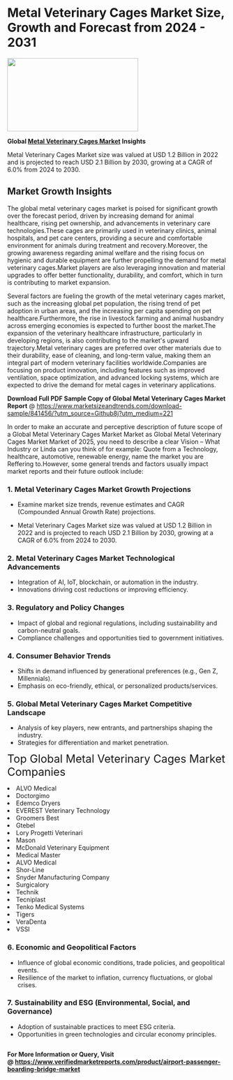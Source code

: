 <H1>Metal Veterinary Cages Market Size, Growth and Forecast from 2024 - 2031</H1><img class="aligncenter size-medium wp-image-584254" src="https://thirdeyenews.in/wp-content/uploads/2024/09/Global-Market-Research-300x168.jpeg" alt="" width="300" height="168" /><p><strong>Global&nbsp;<a href="https://www.marketsizeandtrends.com/download-sample/841456/?utm_source=Github8j?utm_medium=221">Metal Veterinary Cages Market</a> Insights</strong></p><p>Metal Veterinary Cages Market size was valued at USD 1.2 Billion in 2022 and is projected to reach USD 2.1 Billion by 2030, growing at a CAGR of 6.0% from 2024 to 2030.</p><p><h2>Market Growth Insights</h2> <p>The global metal veterinary cages market is poised for significant growth over the forecast period, driven by increasing demand for animal healthcare, rising pet ownership, and advancements in veterinary care technologies.These cages are primarily used in veterinary clinics, animal hospitals, and pet care centers, providing a secure and comfortable environment for animals during treatment and recovery.Moreover, the growing awareness regarding animal welfare and the rising focus on hygienic and durable equipment are further propelling the demand for metal veterinary cages.Market players are also leveraging innovation and material upgrades to offer better functionality, durability, and comfort, which in turn is contributing to market expansion.</p> <p>Several factors are fueling the growth of the metal veterinary cages market, such as the increasing global pet population, the rising trend of pet adoption in urban areas, and the increasing per capita spending on pet healthcare.Furthermore, the rise in livestock farming and animal husbandry across emerging economies is expected to further boost the market.The expansion of the veterinary healthcare infrastructure, particularly in developing regions, is also contributing to the market's upward trajectory.Metal veterinary cages are preferred over other materials due to their durability, ease of cleaning, and long-term value, making them an integral part of modern veterinary facilities worldwide.Companies are focusing on product innovation, including features such as improved ventilation, space optimization, and advanced locking systems, which are expected to drive the demand for metal cages in veterinary applications.<p><span class=""><strong>Download Full PDF Sample Copy of Global Metal Veterinary Cages Market Report</strong> @ <a href="https://www.marketsizeandtrends.com/download-sample/841456/?utm_source=Github8j?utm_medium=221" target="_blank">https://www.marketsizeandtrends.com/download-sample/841456/?utm_source=Github8j?utm_medium=221</a></span></p><p>In order to make an accurate and perceptive description of future scope of a Global&nbsp;Metal Veterinary Cages Market Market as Global&nbsp;Metal Veterinary Cages Market Market of 2025, you need to describe a clear Vision &ndash; What Industry or Linda can you think of for example: Quote from a Technology, healthcare, automotive, renewable energy, name the market you are Reffering to.However, some general trends and factors usually impact market reports and their future outlook include:</p><h3>1.&nbsp;<strong>Metal Veterinary Cages Market Growth Projections</strong></h3><ul><li>Examine market size trends, revenue estimates and CAGR (Compounded Annual Growth Rate) projections.</li><li><p>Metal Veterinary Cages Market size was valued at USD 1.2 Billion in 2022 and is projected to reach USD 2.1 Billion by 2030, growing at a CAGR of 6.0% from 2024 to 2030.</p></li></ul><h3>2.&nbsp;<strong>Metal Veterinary Cages Market Technological Advancements</strong></h3><ul><li>Integration of AI, IoT, blockchain, or automation in the industry.</li><li>Innovations driving cost reductions or improving efficiency.</li></ul><h3>3.&nbsp;<strong>Regulatory and Policy Changes</strong></h3><ul><li>Impact of global and regional regulations, including sustainability and carbon-neutral goals.</li><li>Compliance challenges and opportunities tied to government initiatives.</li></ul><h3>4.&nbsp;<strong>Consumer Behavior Trends</strong></h3><ul><li>Shifts in demand influenced by generational preferences (e.g., Gen Z, Millennials).</li><li>Emphasis on eco-friendly, ethical, or personalized products/services.</li></ul><h3>5.&nbsp;<strong>Global Metal Veterinary Cages Market Competitive Landscape</strong></h3><ul><li>Analysis of key players, new entrants, and partnerships shaping the industry.</li><li>Strategies for differentiation and market penetration.</li></ul><p data-pm-slice="1 1 []"><span style="color: inherit; font-family: inherit; font-size: 25px;">Top Global Metal Veterinary Cages Market Companies</span></p><div class="" data-test-id=""><p><li>ALVO Medical</li><li> Doctorgimo</li><li> Edemco Dryers</li><li> EVEREST Veterinary Technology</li><li> Groomers Best</li><li> Gtebel</li><li> Lory Progetti Veterinari</li><li> Mason</li><li> McDonald Veterinary Equipment</li><li> Medical Master</li><li> ALVO Medical</li><li> Shor-Line</li><li> Snyder Manufacturing Company</li><li> Surgicalory</li><li> Technik</li><li> Tecniplast</li><li> Tenko Medical Systems</li><li> Tigers</li><li> VeraDenta</li><li> VSSI</li></p></div><h3>6.&nbsp;<strong>Economic and Geopolitical Factors</strong></h3><ul><li>Influence of global economic conditions, trade policies, and geopolitical events.</li><li>Resilience of the market to inflation, currency fluctuations, or global crises.</li></ul><h3>7.&nbsp;<strong>Sustainability and ESG (Environmental, Social, and Governance)</strong></h3><ul><li>Adoption of sustainable practices to meet ESG criteria.</li><li>Opportunities in green technologies and circular economy principles.</li></ul><h2><strong style="font-size: 14px;">For More Information or Query, Visit @&nbsp;</strong><a style="background-color: #ffffff; font-size: 14px;" href="https://www.marketsizeandtrends.com/report/metal-veterinary-cages-market/" target="_blank">https://www.verifiedmarketreports.com/product/airport-passenger-boarding-bridge-market</a></h2>